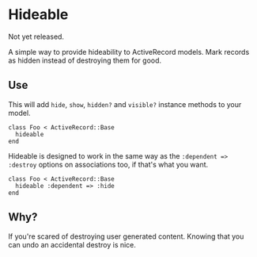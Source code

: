 # Hideable

Not yet released.

A simple way to provide hideability to ActiveRecord models. Mark records as hidden instead of destroying them for good.

## Use

This will add `hide`, `show`, `hidden?` and `visible?` instance methods to your model.

    class Foo < ActiveRecord::Base
      hideable
    end
    
Hideable is designed to work in the same way as the `:dependent => :destroy` options on associations too, if that's what you want.

    class Foo < ActiveRecord::Base
      hideable :dependent => :hide
    end

## Why?

If you're scared of destroying user generated content. Knowing that you can undo an accidental destroy is nice.